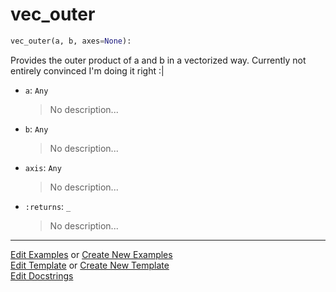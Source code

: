 # <a id="McUtils.Numputils.VectorOps.vec_outer">vec_outer</a>

```python
vec_outer(a, b, axes=None): 
```
Provides the outer product of a and b in a vectorized way.
    Currently not entirely convinced I'm doing it right :|
- `a`: `Any`
    >No description...
- `b`: `Any`
    >No description...
- `axis`: `Any`
    >No description...
- `:returns`: `_`
    >No description... 




___

[Edit Examples](https://github.com/McCoyGroup/McUtils/edit/edit/ci/examples/McUtils/Numputils/VectorOps/vec_outer.md) or 
[Create New Examples](https://github.com/McCoyGroup/McUtils/new/edit/?filename=ci/examples/McUtils/Numputils/VectorOps/vec_outer.md) <br/>
[Edit Template](https://github.com/McCoyGroup/McUtils/edit/edit/ci/docs/McUtils/Numputils/VectorOps/vec_outer.md) or 
[Create New Template](https://github.com/McCoyGroup/McUtils/new/edit/?filename=ci/docs/templates/McUtils/Numputils/VectorOps/vec_outer.md) <br/>
[Edit Docstrings](https://github.com/McCoyGroup/McUtils/edit/edit/McUtils/Numputils/VectorOps.py?message=Update%20Docs)